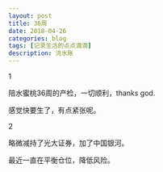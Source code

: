 ```yaml
---
layout: post
title: 36周
date: 2018-04-26
categories: blog
tags: [记录生活的点点滴滴]
description: 流水账
---
```


1 

陪水蜜桃36周的产检，一切顺利，thanks god.

感觉快要生了，有点紧张呢。

2

略微减持了光大证券，加了中国银河。

最近一直在平衡仓位，降低风险。







